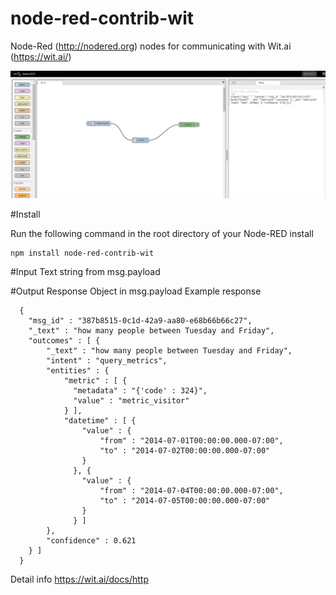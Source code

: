 node-red-contrib-wit
====================

Node-Red (http://nodered.org) nodes for communicating with Wit.ai (https://wit.ai/)

<img src="https://github.com/efa2000/node-red-contrib-wit/blob/master/screen-shot.png">


#Install

Run the following command in the root directory of your Node-RED install

    npm install node-red-contrib-wit

#Input
Text string from msg.payload

#Output
Response Object in msg.payload
Example response

	  {
	    "msg_id" : "387b8515-0c1d-42a9-aa80-e68b66b66c27",
	    "_text" : "how many people between Tuesday and Friday",
	    "outcomes" : [ {
	        "_text" : "how many people between Tuesday and Friday",
	        "intent" : "query_metrics",
	        "entities" : {
	            "metric" : [ {
	              "metadata" : "{'code' : 324}",
	              "value" : "metric_visitor"
	            } ],
	            "datetime" : [ {
	                "value" : {
	                    "from" : "2014-07-01T00:00:00.000-07:00",
	                    "to" : "2014-07-02T00:00:00.000-07:00"
	                }
	              }, {
	                "value" : {
	                    "from" : "2014-07-04T00:00:00.000-07:00",
	                    "to" : "2014-07-05T00:00:00.000-07:00"
	                }
	              } ]
	        },
	        "confidence" : 0.621
	    } ]
	  }

Detail info https://wit.ai/docs/http 



